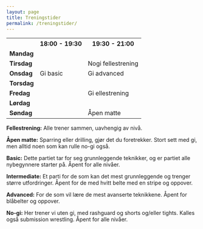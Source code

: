 ```yaml
---
layout: page
title: Treningstider
permalink: /treningstider/
---
```


<table>
<tr><th></th><th>18:00 - 19:30</th><th>19:30 - 21:00</th></tr>
<tr><td style="font-weight: bold;">Mandag</td><td></td><td></td><!-- td></td --></tr>
<tr><td style="font-weight: bold;">Tirsdag</td><td></td><td>Nogi fellestrening</td><!-- td>Nogi intermediate</td --></tr>
<tr><td style="font-weight: bold;">Onsdag</td><td>Gi basic</td><td>Gi advanced</td></tr>
<tr><td style="font-weight: bold;">Torsdag</td><td></td><td></td><!-- td></td --></tr>
<tr><td style="font-weight: bold;">Fredag</td><td></td><td>Gi ellestrening</td><!-- td></td --></tr>
<tr><td style="font-weight: bold;">Lørdag</td><td></td><td></td><!-- td></td --></tr>
<tr><td style="font-weight: bold;">Søndag</td><td></td><td>Åpen matte</td><!-- td></td --></tr>
</table>

<b>Fellestrening:</b> Alle trener sammen, uavhengig av nivå.

<b>Åpen matte:</b> Sparring eller drilling, gjør det du foretrekker. Stort sett med gi, men alltid noen som kan rulle no-gi også.

<b>Basic:</b> Dette partiet tar for seg grunnleggende teknikker, og er partiet alle nybegynnere starter på. Åpent for alle nivåer.

<b>Intermediate:</b> Et parti for de som kan det mest grunnleggende og trenger større utfordringer. Åpent for de med hvitt belte med en stripe og oppover.

<b>Advanced:</b> For de som vil lære de mest avanserte teknikkene. Åpent for blåbelter og oppover.

<b>No-gi:</b> Her trener vi uten gi, med rashguard og shorts og/eller tights. Kalles også submission wrestling. Åpent for alle nivåer.
